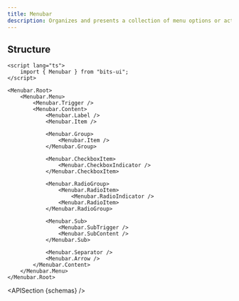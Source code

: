 ```yaml
---
title: Menubar
description: Organizes and presents a collection of menu options or actions within a horizontal bar.
---
```


<script>
	import { APISection, ComponentPreview, MenubarDemo } from '$lib/components/index.js'
	export let schemas;
</script>

<ComponentPreview name="menubar-demo" comp="Menubar">

<MenubarDemo slot="preview" />

</ComponentPreview>

## Structure

```svelte
<script lang="ts">
	import { Menubar } from "bits-ui";
</script>

<Menubar.Root>
	<Menubar.Menu>
		<Menubar.Trigger />
		<Menubar.Content>
			<Menubar.Label />
			<Menubar.Item />

			<Menubar.Group>
				<Menubar.Item />
			</Menubar.Group>

			<Menubar.CheckboxItem>
				<Menubar.CheckboxIndicator />
			</Menubar.CheckboxItem>

			<Menubar.RadioGroup>
				<Menubar.RadioItem>
					<Menubar.RadioIndicator />
				<Menubar.RadioItem>
			</Menubar.RadioGroup>

			<Menubar.Sub>
				<Menubar.SubTrigger />
				<Menubar.SubContent />
			</Menubar.Sub>

			<Menubar.Separator />
			<Menubar.Arrow />
		</Menubar.Content>
	</Menubar.Menu>
</Menubar.Root>
```

<APISection {schemas} />
